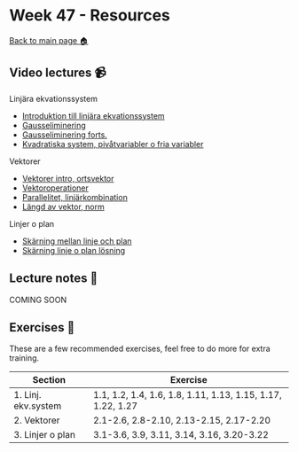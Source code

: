 # Week 47 - Resources

[Back to main page :house:](https://github.com/kokchun/Linjar-algebra-21)

## Video lectures :video_camera:

Linjära ekvationssystem

- [Introduktion till linjära ekvationssystem](https://www.youtube.com/watch?v=DOZT-WwymUA)
- [Gausseliminering](https://www.youtube.com/watch?v=8Z0_3HiojrA)
- [Gausseliminering forts.](https://www.youtube.com/watch?v=eFnTIzjOKTA)
- [Kvadratiska system, pivåtvariabler o fria variabler](https://www.youtube.com/watch?v=EcjkJuchtdA)

Vektorer

- [Vektorer intro, ortsvektor](https://www.youtube.com/watch?v=7PqEjpHCpTg)
- [Vektoroperationer](https://www.youtube.com/watch?v=H1sfHtG2CQs&list=RDCMUCcQfMRS2nTHPRJDDcku2G6g&index=10)
- [Parallelitet, linjärkombination](https://www.youtube.com/watch?v=ivfzv8Q6xus)
- [Längd av vektor, norm](https://www.youtube.com/watch?v=dMsXv4ZHo48)

Linjer o plan

- [Skärning mellan linje och plan](https://www.youtube.com/watch?v=mgBxXGzlYKo)
- [Skärning linje o plan lösning](https://www.youtube.com/watch?v=mgBxXGzlYKo)

## Lecture notes :book:

COMING SOON

## Exercises :running:

These are a few recommended exercises, feel free to do more for extra training.

| Section             | Exercise                                                    |
| ------------------- | ----------------------------------------------------------- |
| 1. Linj. ekv.system | 1.1, 1.2, 1.4, 1.6, 1.8, 1.11, 1.13, 1.15, 1.17, 1.22, 1.27 |
| 2. Vektorer         | 2.1-2.6, 2.8-2.10, 2.13-2.15, 2.17-2.20                     |
| 3. Linjer o plan    | 3.1-3.6, 3.9, 3.11, 3.14, 3.16, 3.20-3.22                   |
